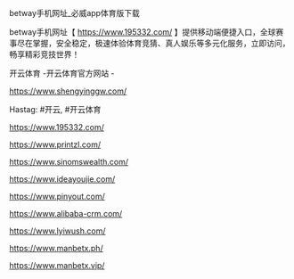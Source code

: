betway手机网址_必威app体育版下载

betway手机网址【 https://www.195332.com/ 】提供移动端便捷入口，全球赛事尽在掌握，安全稳定，极速体验体育竞猜、真人娱乐等多元化服务，立即访问，畅享精彩竞技世界！

开云体育 -开云体育官方网站 -

https://www.shengyinggw.com/

Hastag: #开云, #开云体育

https://www.195332.com/

https://www.printzl.com/

https://www.sinomswealth.com/

https://www.ideayoujie.com/

https://www.pinyout.com/

https://www.alibaba-crm.com/

https://www.lyiwush.com/

https://www.manbetx.ph/

https://www.manbetx.vip/
